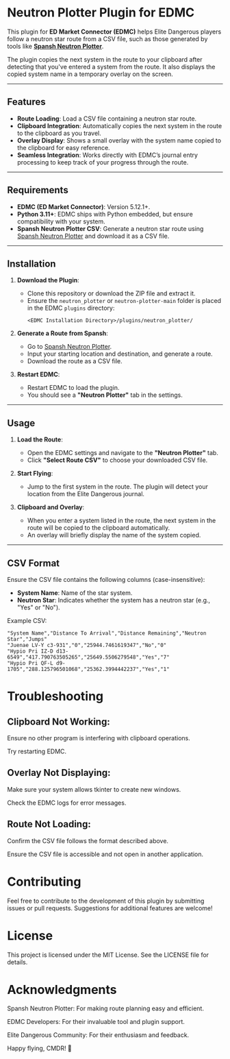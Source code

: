 # Neutron Plotter Plugin for EDMC

This plugin for **ED Market Connector (EDMC)** helps Elite Dangerous players follow a neutron star route from a CSV file, such as those generated by tools like **[Spansh Neutron Plotter](https://www.spansh.co.uk/)**. 

The plugin copies the next system in the route to your clipboard after detecting that you've entered a system from the route. It also displays the copied system name in a temporary overlay on the screen.

---

## Features

- **Route Loading**: Load a CSV file containing a neutron star route.
- **Clipboard Integration**: Automatically copies the next system in the route to the clipboard as you travel.
- **Overlay Display**: Shows a small overlay with the system name copied to the clipboard for easy reference.
- **Seamless Integration**: Works directly with EDMC’s journal entry processing to keep track of your progress through the route.

---

## Requirements

- **EDMC (ED Market Connector)**: Version 5.12.1+.
- **Python 3.11+**: EDMC ships with Python embedded, but ensure compatibility with your system.
- **Spansh Neutron Plotter CSV**: Generate a neutron star route using [Spansh Neutron Plotter](https://www.spansh.co.uk/) and download it as a CSV file.

---

## Installation

1. **Download the Plugin**:
   - Clone this repository or download the ZIP file and extract it.
   - Ensure the `neutron_plotter` or `neutron-plotter-main` folder is placed in the EDMC `plugins` directory:
     ```
     <EDMC Installation Directory>/plugins/neutron_plotter/
     ```

2. **Generate a Route from Spansh**:
   - Go to [Spansh Neutron Plotter](https://www.spansh.co.uk/).
   - Input your starting location and destination, and generate a route.
   - Download the route as a CSV file.

3. **Restart EDMC**:
   - Restart EDMC to load the plugin.
   - You should see a **"Neutron Plotter"** tab in the settings.

---

## Usage

1. **Load the Route**:
   - Open the EDMC settings and navigate to the **"Neutron Plotter"** tab.
   - Click **"Select Route CSV"** to choose your downloaded CSV file.

2. **Start Flying**:
   - Jump to the first system in the route. The plugin will detect your location from the Elite Dangerous journal.

3. **Clipboard and Overlay**:
   - When you enter a system listed in the route, the next system in the route will be copied to the clipboard automatically.
   - An overlay will briefly display the name of the system copied.

---

## CSV Format

Ensure the CSV file contains the following columns (case-insensitive):

- **System Name**: Name of the star system.
- **Neutron Star**: Indicates whether the system has a neutron star (e.g., "Yes" or "No").

Example CSV:
```csv
"System Name","Distance To Arrival","Distance Remaining","Neutron Star","Jumps"
"Juenae LV-Y c3-931","0","25944.7461619347","No","0"
"Hypio Pri IZ-D d13-6549","417.790763505265","25649.5506279548","Yes","7"
"Hypio Pri QF-L d9-1705","288.125796501068","25362.3994442237","Yes","1"
```

# Troubleshooting
## Clipboard Not Working:

Ensure no other program is interfering with clipboard operations.

Try restarting EDMC.

## Overlay Not Displaying:

Make sure your system allows tkinter to create new windows.

Check the EDMC logs for error messages.

## Route Not Loading:

Confirm the CSV file follows the format described above.

Ensure the CSV file is accessible and not open in another application.

# Contributing
Feel free to contribute to the development of this plugin by submitting issues or pull requests. Suggestions for additional features are welcome!

# License
This project is licensed under the MIT License. See the LICENSE file for details.

# Acknowledgments
Spansh Neutron Plotter: For making route planning easy and efficient.

EDMC Developers: For their invaluable tool and plugin support.

Elite Dangerous Community: For their enthusiasm and feedback.

Happy flying, CMDR! 🚀
